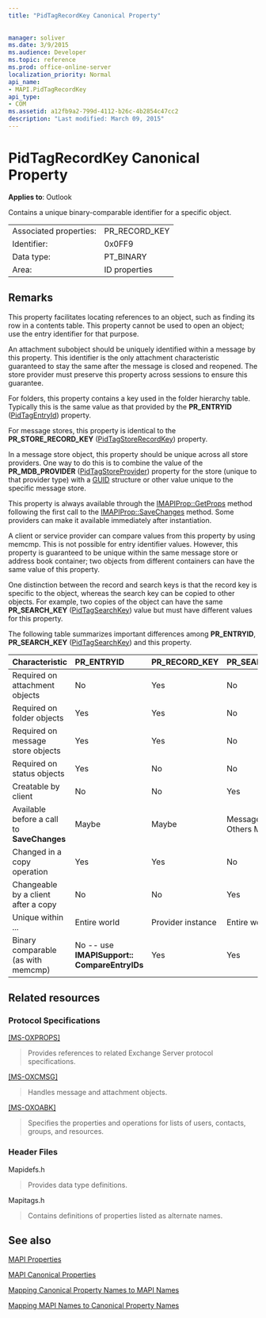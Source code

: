 ```yaml
---
title: "PidTagRecordKey Canonical Property"
 
 
manager: soliver
ms.date: 3/9/2015
ms.audience: Developer
ms.topic: reference
ms.prod: office-online-server
localization_priority: Normal
api_name:
- MAPI.PidTagRecordKey
api_type:
- COM
ms.assetid: a12fb9a2-799d-4112-b26c-4b2854c47cc2
description: "Last modified: March 09, 2015"
---
```


# PidTagRecordKey Canonical Property

  
  
**Applies to**: Outlook 
  
Contains a unique binary-comparable identifier for a specific object.
  
|||
|:-----|:-----|
|Associated properties:  <br/> |PR_RECORD_KEY  <br/> |
|Identifier:  <br/> |0x0FF9  <br/> |
|Data type:  <br/> |PT_BINARY  <br/> |
|Area:  <br/> |ID properties  <br/> |
   
## Remarks

This property facilitates locating references to an object, such as finding its row in a contents table. This property cannot be used to open an object; use the entry identifier for that purpose.
  
An attachment subobject should be uniquely identified within a message by this property. This identifier is the only attachment characteristic guaranteed to stay the same after the message is closed and reopened. The store provider must preserve this property across sessions to ensure this guarantee.
  
For folders, this property contains a key used in the folder hierarchy table. Typically this is the same value as that provided by the **PR_ENTRYID** ([PidTagEntryId](pidtagentryid-canonical-property.md)) property.
  
For message stores, this property is identical to the **PR_STORE_RECORD_KEY** ([PidTagStoreRecordKey](pidtagstorerecordkey-canonical-property.md)) property.
  
In a message store object, this property should be unique across all store providers. One way to do this is to combine the value of the **PR_MDB_PROVIDER** ([PidTagStoreProvider](pidtagstoreprovider-canonical-property.md)) property for the store (unique to that provider type) with a [GUID](guid.md) structure or other value unique to the specific message store. 
  
This property is always available through the [IMAPIProp::GetProps](imapiprop-getprops.md) method following the first call to the [IMAPIProp::SaveChanges](imapiprop-savechanges.md) method. Some providers can make it available immediately after instantiation. 
  
A client or service provider can compare values from this property by using memcmp. This is not possible for entry identifier values. However, this property is guaranteed to be unique within the same message store or address book container; two objects from different containers can have the same value of this property.
  
One distinction between the record and search keys is that the record key is specific to the object, whereas the search key can be copied to other objects. For example, two copies of the object can have the same **PR_SEARCH_KEY** ([PidTagSearchKey](pidtagsearchkey-canonical-property.md)) value but must have different values for this property.
  
The following table summarizes important differences among **PR_ENTRYID**, **PR_SEARCH_KEY** ([PidTagSearchKey](pidtagsearchkey-canonical-property.md)) and this property. 
  
|**Characteristic**|**PR_ENTRYID**|**PR_RECORD_KEY**|**PR_SEARCH_KEY**|
|:-----|:-----|:-----|:-----|
|Required on attachment objects  <br/> |No  <br/> |Yes  <br/> |No  <br/> |
|Required on folder objects  <br/> |Yes  <br/> |Yes  <br/> |No  <br/> |
|Required on message store objects  <br/> |Yes  <br/> |Yes  <br/> |No  <br/> |
|Required on status objects  <br/> |Yes  <br/> |No  <br/> |No  <br/> |
|Creatable by client  <br/> |No  <br/> |No  <br/> |Yes  <br/> |
|Available before a call to **SaveChanges** <br/> |Maybe  <br/> |Maybe  <br/> |Messages Yes Others Maybe  <br/> |
|Changed in a copy operation  <br/> |Yes  <br/> |Yes  <br/> |No  <br/> |
|Changeable by a client after a copy  <br/> |No  <br/> |No  <br/> |Yes  <br/> |
|Unique within ...  <br/> |Entire world  <br/> |Provider instance  <br/> |Entire world  <br/> |
|Binary comparable (as with memcmp)  <br/> |No -- use **IMAPISupport:: CompareEntryIDs** <br/> |Yes  <br/> |Yes  <br/> |
   
## Related resources

### Protocol Specifications

[[MS-OXPROPS]](http://msdn.microsoft.com/library/f6ab1613-aefe-447d-a49c-18217230b148%28Office.15%29.aspx)
  
> Provides references to related Exchange Server protocol specifications.
    
[[MS-OXCMSG]](http://msdn.microsoft.com/library/7fd7ec40-deec-4c06-9493-1bc06b349682%28Office.15%29.aspx)
  
> Handles message and attachment objects.
    
[[MS-OXOABK]](http://msdn.microsoft.com/library/f4cf9b4c-9232-4506-9e71-2270de217614%28Office.15%29.aspx)
  
> Specifies the properties and operations for lists of users, contacts, groups, and resources.
    
### Header Files

Mapidefs.h
  
> Provides data type definitions.
    
Mapitags.h
  
> Contains definitions of properties listed as alternate names.
    
## See also



[MAPI Properties](mapi-properties.md)
  
[MAPI Canonical Properties](mapi-canonical-properties.md)
  
[Mapping Canonical Property Names to MAPI Names](mapping-canonical-property-names-to-mapi-names.md)
  
[Mapping MAPI Names to Canonical Property Names](mapping-mapi-names-to-canonical-property-names.md)

